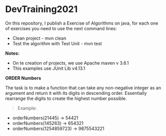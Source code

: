 # DevTraining2021

On this repository, I publish a Exercise of Algorithms on java, for each one of exercises you need to use the next
command lines:

* Clean project - mvn clean
* Test the algorithm with Test Unit - mvn test

**Notes:**

* On te creation of projects, we use Apache maven v 3.6.1 
* This examples use JUnit Lib  v4.13.1

**ORDER Numbers**

The task is to make a function that can take any non-negative integer as an argument and return it with its digits in descending order. Essentially rearrange the digits to create the highest number possible.

> Example:

* orderNumbers(21445) -> 54421
* orderNumbers(145263) -> 654321
* orderNumbers(1254859723) -> 9875543221


